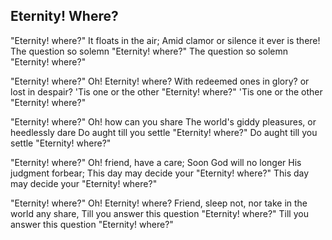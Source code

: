 ## Eternity! Where?

"Eternity! where?" It floats in the air;
Amid clamor or silence it ever is there!
The question so solemn "Eternity! where?" 
The question so solemn "Eternity! where?"

"Eternity! where?" Oh! Eternity! where?
With redeemed ones in glory? or lost in despair?
'Tis one or the other "Eternity! where?"
'Tis one or the other "Eternity! where?"

"Eternity! where?" Oh! how can you share
The world's giddy pleasures, or heedlessly dare
Do aught till you settle "Eternity! where?"
Do aught till you settle "Eternity! where?"

"Eternity! where?" Oh! friend, have a care;
Soon God will no longer His judgment forbear;
This day may decide your "Eternity! where?"
This day may decide your "Eternity! where?"

"Eternity! where?" Oh! Eternity! where?
Friend, sleep not, nor take in the world any share,
Till you answer this question "Eternity! where?"
Till you answer this question "Eternity! where?"